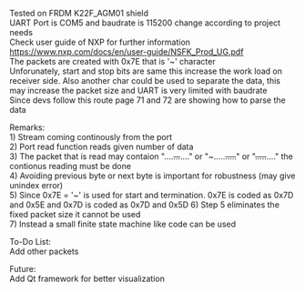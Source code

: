 Tested on FRDM K22F_AGM01 shield  
UART Port is COM5 and baudrate is 115200 change according to project needs  
Check user guide of NXP for further information https://www.nxp.com/docs/en/user-guide/NSFK_Prod_UG.pdf   
The packets are created with 0x7E that is '~' character    
Unforunately, start and stop bits are same this increase the work load on receiver side. Also another char could be used to separate the data, this may increase the packet size and UART is very limited with baudrate  
Since devs follow this route page 71 and 72 are showing how to parse the data  
  
Remarks:   
    1) Stream coming continously from the port  
    2) Port read function reads given number of data  
    3) The packet that is read may contaion "....~~...~~...." or "~.....~~.....~~" or "~~.....~~...." the contionus reading must be done  
    4) Avoiding previous byte or next byte is important for robustness (may give unindex error)  
    5) Since 0x7E = '~' is used for start and termination. 0x7E is coded as 0x7D and 0x5E and 0x7D is coded as 0x7D and 0x5D
    6) Step 5 eliminates the fixed packet size it cannot be used  
    7) Instead a small finite state machine like code can be used 

To-Do List:  
Add other packets  

Future:  
Add Qt framework for better visualization  